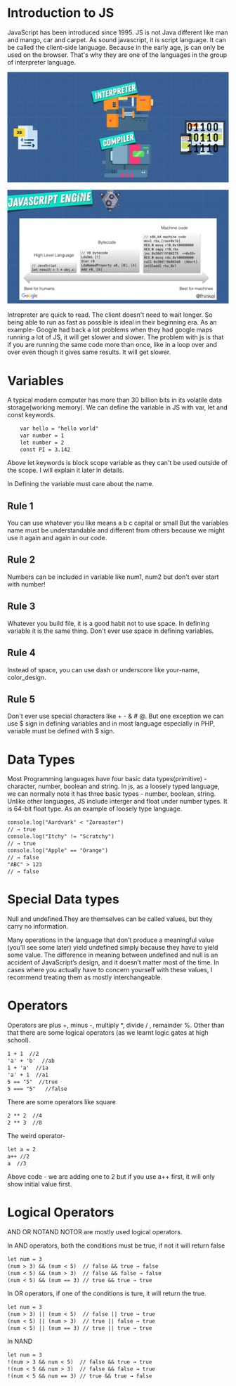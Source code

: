 # Introduction to JS

JavaScript has been introduced since 1995. JS is not Java different like man and mango, car and carpet. As sound javascript, it is script language. It can be called the client-side language. Because in the early age, js can only be used on the browser. That's why they are one of the languages in the group of interpreter language. 

![interpretervscompiler](img/interpretervscompiler.png)

![imperativevsdeclarative](img/imperative-vs-declarative.png)

Intrepreter are quick to read. The client doesn't need to wait longer. So being able to run as fast as possible is ideal in their beginning era. As an example- Google had back a lot problems when they had google maps running a lot of JS, it will get slower and slower. The problem with js is that if you are running the same code more than once, like in a loop over and over even though it gives same results. It will get slower.

# Variables

A typical modern computer has more than 30 billion bits in its volatile data storage(working memory). We can define the variable in JS with var, let and const keywords.

```
    var hello = "hello world"
    var number = 1
    let number = 2
    const PI = 3.142
```

Above let keywords is block scope variable as they can't be used outside of the scope. I will explain it later in details.

In Defining the variable must care about the name.

## Rule 1

You can use whatever you like means a b c capital or small But the variables name must be understandable and different from others because we might use it again and again in our code.

## Rule 2

Numbers can be included in variable like num1, num2 but don't ever start with number!

## Rule 3

Whatever you build file, it is a good habit not to use space. In defining variable it is the same thing. Don't ever use space in defining variables.

## Rule 4

Instead of space, you can use dash or underscore like your-name, color_design.

## Rule 5

Don't ever use special characters like + - & # @. But one exception we can use $ sign in defining variables and in most language especially in PHP, variable must be defined with $ sign.

# Data Types

Most Programming languages have  four basic data types(primitive) - character, number, boolean and string. In js, as a loosely typed language, we can normally note it has three basic types - number, boolean, string. Unlike other languages, JS include interger and float under number types. It is 64-bit float type. As an example of loosely type language. 

```
console.log("Aardvark" < "Zoroaster")
// → true
console.log("Itchy" != "Scratchy")
// → true
console.log("Apple" == "Orange")
// → false
"ABC" > 123
// → false
```

# Special Data types

Null and undefined.They are themselves can be called values, but they carry no information.

Many operations in the language that don’t produce a meaningful value
(you’ll see some later) yield undefined simply because they have to yield some
value.
The difference in meaning between undefined and null is an accident of
JavaScript’s design, and it doesn’t matter most of the time. In cases where
you actually have to concern yourself with these values, I recommend treating
them as mostly interchangeable.

# Operators

Operators are plus +, minus -, multiply *, divide / , remainder %. Other than that there are some logical operators (as we learnt logic gates at high school). 

```
1 + 1  //2
'a' + 'b'  //ab
1 + 'a'  //1a
'a' + 1  //a1
5 == "5"  //true
5 === "5"   //false
```

There are some operators like square

```
2 ** 2  //4
2 ** 3  //8
```

The weird operator- 

```
let a = 2
a++ //2
a  //3
```

Above code - we are adding one to 2 but if you use a++ first, it will only show initial value first.

# Logical Operators

AND OR NOTAND NOTOR are mostly used logical operators.


In AND operators, both the conditions must be true, if not it will return false

```
let num = 3
(num > 3) && (num < 5)  // false && true → false
(num < 5) && (num > 3)  // false && false → false
(num < 5) && (num == 3) // true && true → true
```

In OR operators, if one of the conditions is ture, it will return the true.

```
let num = 3
(num > 3) || (num < 5)  // false || true → true
(num < 5) || (num > 3)  // true || false → true
(num < 5) || (num == 3) // true || true → true
```

In NAND

```
let num = 3
!(num > 3 && num < 5)  // false && true → true
!(num < 5 && num > 3)  // false && false → true
!(num < 5 && num == 3) // true && true → false
```











